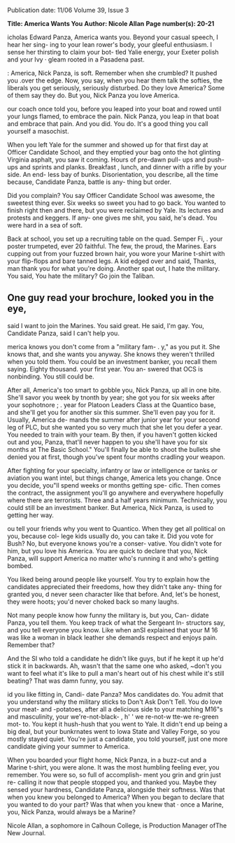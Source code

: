 Publication date: 11/06
Volume 39, Issue 3

**Title: America Wants You**
**Author: Nicole Allan**
**Page number(s): 20-21**

icholas Edward Panza, America wants you. 
Beyond your casual speech, I hear her sing-
ing to your lean rower's body, your gleeful 
enthusiasm. I sense her thirsting to claim your bot-
tled Yalie energy, your Exeter polish and your Ivy · 
gleam 
rooted in a Pasadena past. 

: America, Nick Panza, is soft. Remember when 
she crumbled? It pushed you .over the edge. Now, 
you say, when you hear them talk the softies, the 
liberals 
you get seriously, seriously disturbed. Do 
they love America? Some of them say they do. But 
you, Nick Panza 
you love America. 

our coach once told you, before you leaped into 
your boat and rowed until your lungs flamed, to 
embrace the pain. Nick Panza, you leap in that boat 
and embrace that pain. And you did. You do. It's a 
good thing you call yourself a masochist. 

When you left Yale for the summer and showed 
up for that first day at Officer Candidate School, and 
they emptied your bag onto the hot glinting Virginia 
asphalt, you saw it coming. Hours of pre-dawn pull-
ups and push-ups and sprints and planks. Breakfast , 
lunch, and dinner with a rifle by your side. An end-
less bay of bunks. Disorientation, you describe, all 
the time because, Candidate Panza, battle is any-
thing but order. 

Did you complain? You say Officer Candidate 
School was awesome, the sweetest thing ever. Six 
weeks so sweet you had to go back. You wanted to 
finish right then and there, but you were reclaimed 
by Yale. Its lectures and protests and keggers. If any-
one gives me shit, you said, he's dead. You were hard 
in a sea of soft. 

Back at school, you set up a recruiting table on 
the quad. Semper Fi, . your poster trumpeted, ever 
20 
faithful. The few, the proud, the Marines. Ears cupping 
out from your fuzzed brown hair, you wore your Marine 
t-shirt with your flip-flops and bare tanned legs. A kid 
edged over and said, Thanks, man thank you for what 
you're doing. Another spat out, I hate the military. You 
said, You hate the military? Go join the Taliban. 

One guy read your brochure, looked you in the eye, 
-
said I want to join the Marines. You said great. He said, 
I'm gay. You, Candidate Panza, said I can't help you. 

merica knows you don't come from a "military fam-
. y," as you put it. She knows that, and she wants 
you anyway. She knows they weren't thrilled when you 
told them. You could be an investment banker, you recall 
them saying. Eighty thousand. your first year. You an-
swered that OCS is nonbinding. You still could be. 

After all, America's too smart to gobble you, Nick 
Panza, up all in one bite. She'll savor you week by tnonth 
by year; she got you for six weeks after your sophotnore 
; 
. 
year for Platoon Leaders Class at the 
Quantico base, and she'll get you for 
another six this summer. She'll even 
pay you for it. Usually, America de-
mands the summer after junior year 
for your second leg of PLC, but she 
wanted you so very much that she 
let you defer a year. You needed to 
train with your team. By then, if 
you haven't gotten kicked out and 
you, Panza, that'll never happen to 
you she'll have you for six months 
at The Basic School." You'll finally be 
able to shoot the bullets she denied 
you at first, though you've spent 
four months cradling your weapon. 

After fighting for your specialty, 
infantry or law or intelligence or 
tanks or aviation you want intel, 
but things change, America lets you 
change. Once you decide, you"ll 
spend weeks or months getting spe-
cific. Then comes the contract, the 
assignment you'll go anywhere 
and 
everywhere 
hopefully 
where there are terrorists. Three and 
a half years minimum. Technically, 
you could still be an investment 
banker. But America, Nick Panza, is 
used to getting her way. 

ou tell your friends why you 
went to Quantico. When they 
get all political on you, because col-
lege kids usually do, you can take 
it. Did you vote for Bush? No, but 
everyone knows you're a conser-
vative. You didn't vote for him, 
but you love his America. You are 
quick to declare that you, Nick 
Panza, will support America no 
matter who's running it and who's 
getting bombed. 

You liked being around people 
like yourself. You try to explain 
how the candidates appreciated their 
freedoms, how they didn't take any-
thing for granted you, d never seen 
character like that before. And, let's 
be honest, they were hoots; you'd 
never choked back so many laughs. 

Not many people know how 
funny the military is, but you, Can-
didate Panza, you tell them. You 
keep track of what the Sergeant In-
structors say, and you tell everyone 
you know. Like when anSI explained 
that your M 16 was like a woman in 
black leather she demands respect 
and enjoys pain. Remember that? 

And the SI who told a candidate he 
didn't like guys, but if he kept it up 
he'd stick it in backwards. Ah, wasn't 
that the same one who asked, ~don't 
you want to feel what it's like to pull 
a man's heart out of his chest while 
it's still beating? That was damn 
funny, you say. 

id you like fitting in, Candi-
date Panza? Mos candidates 
do. You admit that you understand 
why the military sticks to Don't Ask 
Don't Tell. You do love your meat-
and -potatoes, after all 
a delicious 
side to your matching M16"s and 
masculinity, your we're-not-black-
, 
h' 
' 
we re-not-w tte-we re-green mot-
to. You kept it hush-hush that you 
went to Yale. It didn't end up being 
a big deal, but your bunkrnates went 
to Iowa State and Valley Forge, so 
you mostly stayed quiet. You're 
just a candidate, you told yourself, 
just one more candidate giving your 
summer to America. 

When you boarded your flight 
home, Nick Panza, in a buzz-cut 
and a Marine t-shirt, you were 
alone. It was the most humbling 
feeling ever, you remember. You 
were so, so full of accomplish-
ment 
you grin and grin just re-
calling it now that people stopped 
you, and thanked you. Maybe they 
sensed your hardness, Candidate 
Panza, alongside their softness. Was 
that when you knew you belonged 
to America? When you began to 
declare that you wanted to do your 
part? Was that when you knew that 
· once a Marine, you, Nick Panza, 
would always be a Marine? 

Nicole Allan, a sophomore in 
Calhoun College, is Production 
Manager ofThe New Journal.